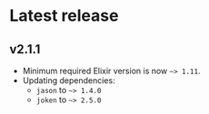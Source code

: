 # Latest release

## v2.1.1

- Minimum required Elixir version is now `~> 1.11`.
- Updating dependencies:
  * `jason` to `~> 1.4.0`
  * `joken` to `~> 2.5.0`

